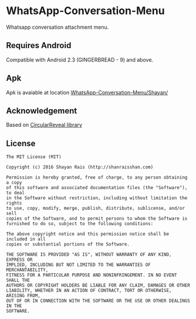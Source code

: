 # WhatsApp-Conversation-Menu
Whatsapp conversation attachment menu.

Requires Android
----
Compatible with Android 2.3 (GINGERBREAD - 9) and above.

Apk
----
Apk is avaiable at location [WhatsApp-Conversation-Menu/Shayan/](https://github.com/shanraisshan/WhatsApp-Conversation-Menu/tree/master/Shayan)

Acknowledgement
----
Based on [CircularReveal library](https://github.com/ozodrukh/CircularReveal)


License
----

```
The MIT License (MIT)

Copyright (c) 2016 Shayan Rais (http://shanraisshan.com)

Permission is hereby granted, free of charge, to any person obtaining a copy
of this software and associated documentation files (the "Software"), to deal
in the Software without restriction, including without limitation the rights
to use, copy, modify, merge, publish, distribute, sublicense, and/or sell
copies of the Software, and to permit persons to whom the Software is
furnished to do so, subject to the following conditions:

The above copyright notice and this permission notice shall be included in all
copies or substantial portions of the Software.

THE SOFTWARE IS PROVIDED "AS IS", WITHOUT WARRANTY OF ANY KIND, EXPRESS OR
IMPLIED, INCLUDING BUT NOT LIMITED TO THE WARRANTIES OF MERCHANTABILITY,
FITNESS FOR A PARTICULAR PURPOSE AND NONINFRINGEMENT. IN NO EVENT SHALL THE
AUTHORS OR COPYRIGHT HOLDERS BE LIABLE FOR ANY CLAIM, DAMAGES OR OTHER
LIABILITY, WHETHER IN AN ACTION OF CONTRACT, TORT OR OTHERWISE, ARISING FROM,
OUT OF OR IN CONNECTION WITH THE SOFTWARE OR THE USE OR OTHER DEALINGS IN THE
SOFTWARE.
```
